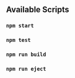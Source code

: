 
## Available Scripts


### `npm start`


### `npm test`

### `npm run build`


### `npm run eject`

